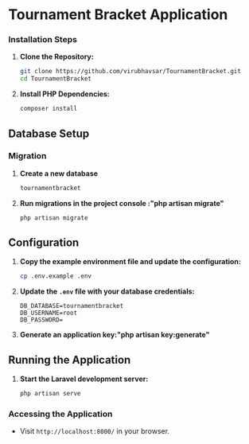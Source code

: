 # Tournament Bracket Application

### Installation Steps

1. **Clone the Repository:**
   ```bash
   git clone https://github.com/virubhavsar/TournamentBracket.git
   cd TournamentBracket
   ```

2. **Install PHP Dependencies:**
   ```bash
   composer install
   ```

## Database Setup

### Migration
1. **Create a new database**
    ```bash
    tournamentbracket
    ```
2. **Run migrations in the project console :"php artisan migrate"**
    ```bash
    php artisan migrate
    ```

## Configuration

1. **Copy the example environment file and update the configuration:**
   ```bash
   cp .env.example .env
   ```
2. **Update the `.env` file with your database credentials:**
   ```dotenv
   DB_DATABASE=tournamentbracket
   DB_USERNAME=root
   DB_PASSWORD=
   ```
3. **Generate an application key:"php artisan key:generate"**

## Running the Application

1. **Start the Laravel development server:**
   ```bash
   php artisan serve
   ```
### Accessing the Application
- Visit `http://localhost:8000/` in your browser.
